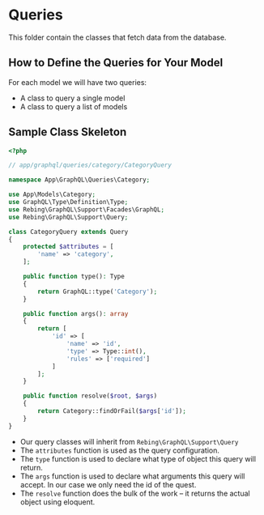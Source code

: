 # Queries

This folder contain the classes that fetch data from the database.

## How to Define the Queries for Your Model

For each model we will have two queries:

- A class to query a single model
- A class to query a list of models

## Sample Class Skeleton

```php
<?php

// app/graphql/queries/category/CategoryQuery 

namespace App\GraphQL\Queries\Category;

use App\Models\Category;
use GraphQL\Type\Definition\Type;
use Rebing\GraphQL\Support\Facades\GraphQL;
use Rebing\GraphQL\Support\Query;

class CategoryQuery extends Query
{
    protected $attributes = [
        'name' => 'category',
    ];

    public function type(): Type
    {
        return GraphQL::type('Category');
    }

    public function args(): array
    {
        return [
            'id' => [
                'name' => 'id',
                'type' => Type::int(),
                'rules' => ['required']
            ]
        ];
    }

    public function resolve($root, $args)
    {
        return Category::findOrFail($args['id']);
    }
}
```

- Our query classes will inherit from `Rebing\GraphQL\Support\Query`
- The `attributes` function is used as the query configuration.
- The `type` function is used to declare what type of object this query will return.
- The `args` function is used to declare what arguments this query will accept. In our case we only need the id of the quest.
- The `resolve` function does the bulk of the work – it returns the actual object using eloquent.